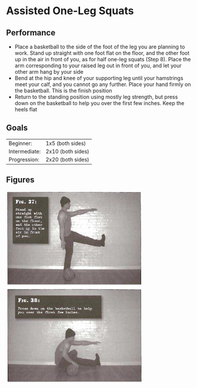 # Assisted One-Leg Squats

## Performance

- Place a basketball to the side of the foot of the leg you are planning to work. Stand up straight with one foot flat on the floor, and the other foot up in the air in front of you, as for half one-leg squats (Step 8). Place the arm corresponding to your raised leg out in front of you, and let your other arm hang by your side
- Bend at the hip and knee of your supporting leg until your hamstrings meet your calf, and you cannot go any further. Place your hand firmly on the basketball. This is the finish position
- Return to the standing position using mostly leg strength, but press down on the basketball to help you over the first few inches. Keep the heels flat

## Goals

| | |
|---|---|
|Beginner: | 1x5 (both sides) |
|Intermediate: | 2x10 (both sides) |
|Progression: | 2x20 (both sides) |

## Figures

![](../images/02_squats/9-Assisted-One-Leg-Squats.jpg)
